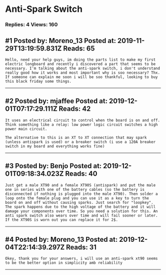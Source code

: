 # Anti-Spark Switch

### Replies: 4 Views: 160

## \#1 Posted by: Moreno_13 Posted at: 2019-11-29T13:19:59.831Z Reads: 65

```
Hello, need your help guys, im doing the parts list to make my first electric longboard and recently i discovered a part that seems to be necessary. I'm talking about the anti-spark switch, i don't understand  really good how it works and most important why is soo necessary? Thx. If someone can explain me soon i will be soo thankful, looking to buy this black friday some things.
```

---
## \#2 Posted by: mjaffee Posted at: 2019-12-01T07:17:29.111Z Reads: 42

```
It uses an electrical circuit to control when the board is on and off. Think something like a relay: low power logic circuit switches a high power main circuit.  

The alternative to this is an XT to XT connection that may spark (unless antispark is used) or a breaker switch (i use a 120A breaker switch in my board and everything works fine)
```

---
## \#3 Posted by: Benjo Posted at: 2019-12-01T09:18:34.023Z Reads: 40

```
Just get a male XT90 and a female XT90S (antispark) and put the male one in series with one of the battery cables (so the battery is disconnected if nothing is plugged into the male XT90). Then solder a loop onto the female plug and you can use it as a key to turn the board on and off without causing sparks. Just search for "loopkey".
The spark happens due to the high voltage of the battery and it will damage your components over time. So you need a solution for this. An anti spark switch also wears over time and will fail sooner or later. If the XT90S is worn out you can replace it for 2$.
```

---
## \#4 Posted by: Moreno_13 Posted at: 2019-12-04T22:14:39.297Z Reads: 31

```
Okey, thank you for your answers, i will use an anti-spark xt90 seems to be the better option in simplicity amb reliability
```

---
